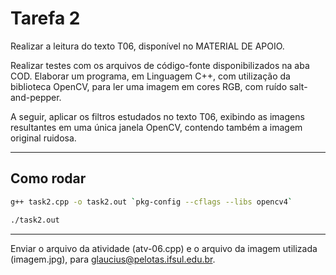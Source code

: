 # Tarefa 2

Realizar a leitura do texto T06, disponível no MATERIAL DE APOIO. 

Realizar testes com
os arquivos de código-fonte disponibilizados na aba COD. Elaborar um programa, em
Linguagem C++, com utilização da biblioteca OpenCV, para ler uma imagem em cores
RGB, com ruído salt-and-pepper. 

A seguir, aplicar os filtros estudados no texto T06,
exibindo as imagens resultantes em uma única janela OpenCV, contendo também a
imagem original ruidosa. 


---

## Como rodar
```BASH
g++ task2.cpp -o task2.out `pkg-config --cflags --libs opencv4`
```
```BASH
./task2.out
```

---
Enviar o arquivo da atividade (atv-06.cpp) e o arquivo da imagem
utilizada (imagem.jpg), para glaucius@pelotas.ifsul.edu.br. 